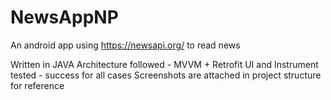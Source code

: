 # NewsAppNP
An android app using https://newsapi.org/ to read news

Written in JAVA
Architecture followed - MVVM + Retrofit
UI and Instrument tested - success for all cases
Screenshots are attached in project structure for reference
